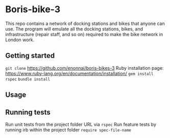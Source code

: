 # Boris-bike-3

This repo contains a network of docking stations and bikes that anyone can use. The program will emulate all the docking stations, bikes, and infrastructure (repair staff, and so on) required to make the bike network in London work.

## Getting started

`git clone` https://github.com/enonnai/boris-bikes-3
Ruby installation page: https://www.ruby-lang.org/en/documentation/installation/
`gem install rspec`
`bundle install`

## Usage




## Running tests

Run unit tests from the project folder URL via `rspec`
Run feature tests by running irb within the project folder `require spec-file-name`
